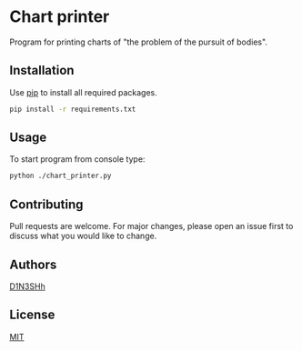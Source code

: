 # Chart printer

Program for printing charts of "the problem of the pursuit of bodies". 


## Installation

Use [pip](https://pip.pypa.io/en/stable/) to install all required packages.

```bash
pip install -r requirements.txt 
```

## Usage

To start program from console type:

```bash
python ./chart_printer.py
```

## Contributing
Pull requests are welcome. For major changes, please open an issue first to discuss what you would like to change.

## Authors
[D1N3SHh](https://github.com/D1N3SHh)


## License
[MIT](https://github.com/D1N3SHh/chart_printer/blob/master/LICENSE)
